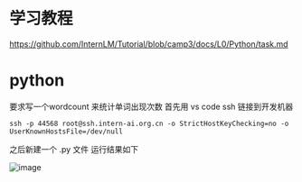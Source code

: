 # 学习教程
https://github.com/InternLM/Tutorial/blob/camp3/docs/L0/Python/task.md

# python 

要求写一个wordcount 来统计单词出现次数
首先用 vs code ssh 链接到开发机器
```
ssh -p 44568 root@ssh.intern-ai.org.cn -o StrictHostKeyChecking=no -o UserKnownHostsFile=/dev/null
```
之后新建一个 .py 文件
运行结果如下

![image](https://github.com/Anooyman/LLMStudyNote/blob/main/InterLM_study_3/img/python.PNG)


